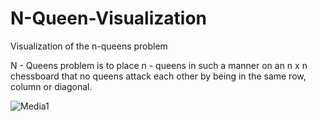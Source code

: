 # N-Queen-Visualization
Visualization of the n-queens problem

N - Queens problem is to place n - queens in such a manner on an n x n chessboard that no queens attack each other by being in the same row, column or diagonal.

![Media1](https://user-images.githubusercontent.com/56835406/121073337-01ba5800-c7f0-11eb-9598-2c3a33332382.gif)
